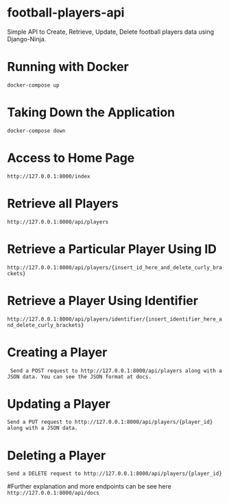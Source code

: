 # football-players-api
Simple API to Create, Retrieve, Update, Delete football players data using Django-Ninja.

# Running with Docker
``` docker-compose up ```

# Taking Down the Application
``` docker-compose down ```

# Access to Home Page
``` http://127.0.0.1:8000/index ```

# Retrieve all Players
``` http://127.0.0.1:8000/api/players ```

# Retrieve a Particular Player Using ID
``` http://127.0.0.1:8000/api/players/{insert_id_here_and_delete_curly_brackets} ```

# Retrieve a Player Using Identifier
``` http://127.0.0.1:8000/api/players/identifier/{insert_identifier_here_and_delete_curly_brackets} ```

# Creating a Player
``` Send a POST request to http://127.0.0.1:8000/api/players along with a JSON data. You can see the JSON format at docs.```

# Updating a Player
``` Send a PUT request to http://127.0.0.1:8000/api/players/{player_id} along with a JSON data. ```

# Deleting a Player
``` Send a DELETE request to http://127.0.0.1:8000/api/players/{player_id} ```

#Further explanation and more endpoints can be see here
``` http://127.0.0.1:8000/api/docs ```

